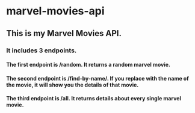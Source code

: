 # marvel-movies-api
## This is my Marvel Movies API. 
### It includes 3 endpoints.
#### The first endpoint is /random. It returns a random marvel movie.
#### The second endpoint is /find-by-name/<name>. If you replace <name> with the name of the movie, it will show you the details of that movie.
#### The third endpoint is /all. It returns details about every single marvel movie.
